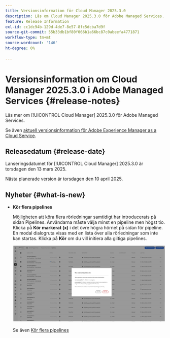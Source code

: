 ```yaml
---
title: Versionsinformation för Cloud Manager 2025.3.0
description: Läs om Cloud Manager 2025.3.0 för Adobe Managed Services.
feature: Release Information
exl-id: cc1dc94b-129d-4de7-8e57-8fc5dcba7d9f
source-git-commit: 55b33db1bf80f066b1a66bc87c0abeefa4771871
workflow-type: tm+mt
source-wordcount: '146'
ht-degree: 0%

---
```


# Versionsinformation om Cloud Manager 2025.3.0 i Adobe Managed Services {#release-notes}

<!-- RELEASE WIKI  https://wiki.corp.adobe.com/display/DMSArchitecture/Cloud+Manager+2025.02.0+Release -->

Läs mer om [!UICONTROL Cloud Manager] 2025.3.0 för Adobe Managed Services.

Se även [aktuell versionsinformation för Adobe Experience Manager as a Cloud Service](https://experienceleague.adobe.com/en/docs/experience-manager-cloud-service/content/release-notes/home).

## Releasedatum {#release-date}

Lanseringsdatumet för [!UICONTROL Cloud Manager] 2025.3.0 är torsdagen den 13 mars 2025.

Nästa planerade version är torsdagen den 10 april 2025.

## Nyheter {#what-is-new}

* **Kör flera pipelines**

  Möjligheten att köra flera rörledningar samtidigt har introducerats på sidan Pipelines. Användarna måste välja minst en pipeline men högst tio. Klicka på **Kör markerat (x)** i det övre högra hörnet på sidan för pipeline. En modal dialogruta visas med en lista över alla rörledningar som inte kan startas. Klicka på **Kör** om du vill initiera alla giltiga pipelines.

  ![Dialogrutan Kör markerade pipelines](/help/release-notes/assets/run-selected-pipelines.png)

  Se även [Kör flera pipelines](/help/using/managing-pipelines.md#run-multiple-pipelines)


<!--
## Early adoption program {#early-adoption}

Be a part of Cloud Manager's early adoption program and have a chance to test upcoming features.

### Self-service Service Pack updates for AMS Cloud Manager customers 

As part of the early adopters program, Adobe Managed Services Cloud Manager customers can now perform self-service service pack updates through the **Cloud Manager** user interface. This feature is currently available *only for development environments* and includes limited error reporting for failures.  

Customers can check for service pack updates on the **Program Overview** page under the **Environments** section (**three-dot menu**).

![Check for updates menu option](/help/release-notes/assets/check-for-updates-1.png)

![Update Service Pack dialog box](/help/release-notes/assets/check-for-updates-2.png)

The installation and upgrade process can be tracked on the **Activity** page. 

Once the process is complete, customers must **approve the execution** for the service pack upgrade to finalize successfully.

![Approve service page update](/help/release-notes/assets/check-for-updates-3.png)

If you are interested in testing this new feature and sharing your feedback, contact your Adobe Customer Success Engineer.

See also [Service Pack Updates for Development Environments - Early Adopter](/help/using/service-packs-environments.md).
-->



<!-- ## Bug fixes {#bug-fixes}

* A

Known Issues {#known-issues}

* A -->

